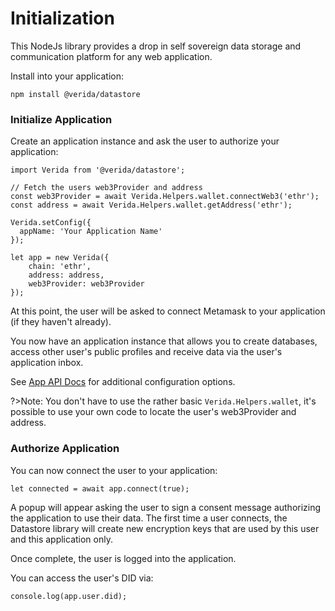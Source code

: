 # Initialization

This NodeJs library provides a drop in self sovereign data storage and communication platform for any web application.

Install into your application:

```
npm install @verida/datastore
```

### Initialize Application

Create an application instance and ask the user to authorize your application:

```
import Verida from '@verida/datastore';

// Fetch the users web3Provider and address
const web3Provider = await Verida.Helpers.wallet.connectWeb3('ethr');
const address = await Verida.Helpers.wallet.getAddress('ethr');

Verida.setConfig({
  appName: 'Your Application Name'
});

let app = new Verida({
    chain: 'ethr',
    address: address,
    web3Provider: web3Provider
});
```

At this point, the user will be asked to connect Metamask to your application (if they haven't already).

You now have an application instance that allows you to create databases, access other user's public profiles and receive data via the user's application inbox.

See [App API Docs](http://apidocs.datastore.verida.io/App.html) for additional configuration options.

?>Note: You don't have to use the rather basic `Verida.Helpers.wallet`, it's possible to use your own code to locate the user's web3Provider and address.

### Authorize Application

You can now connect the user to your application:

```
let connected = await app.connect(true);
```

A popup will appear asking the user to sign a consent message authorizing the application to use their data. The first time a user connects, the Datastore library will create new encryption keys that are used by this user and this application only.

Once complete, the user is logged into the application.

You can access the user's DID via:

```
console.log(app.user.did);
```